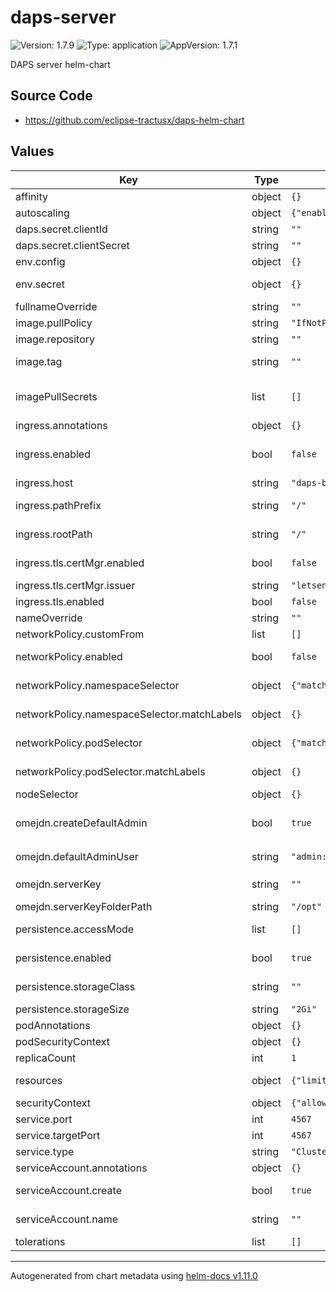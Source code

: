 # daps-server

![Version: 1.7.9](https://img.shields.io/badge/Version-1.7.9-informational?style=flat-square) ![Type: application](https://img.shields.io/badge/Type-application-informational?style=flat-square) ![AppVersion: 1.7.1](https://img.shields.io/badge/AppVersion-1.7.1-informational?style=flat-square)

DAPS server helm-chart

## Source Code

* <https://github.com/eclipse-tractusx/daps-helm-chart>

## Values

| Key | Type | Default | Description |
|-----|------|---------|-------------|
| affinity | object | `{}` | Pod affinity configuration |
| autoscaling | object | `{"enabled":false,"maxReplicas":5,"minReplicas":1,"targetMemoryUtilizationPercentage":60}` | DAPS autoscaling configuration |
| daps.secret.clientId | string | `""` |  |
| daps.secret.clientSecret | string | `""` |  |
| env.config | object | `{}` | Additional env variables |
| env.secret | object | `{}` | Additional env variables that should be stored in encrypted way |
| fullnameOverride | string | `""` |  |
| image.pullPolicy | string | `"IfNotPresent"` | Image pull policy |
| image.repository | string | `""` | DAPS docker image |
| image.tag | string | `""` | Image tag. Overrides the image tag whose default is the chart appVersion. |
| imagePullSecrets | list | `[]` | Secret which contains dockerconfig.json from private container registry with daps image |
| ingress.annotations | object | `{}` | Additional ingress annotations |
| ingress.enabled | bool | `false` | If set to `true`, DAPS will be exposed with ingress controller at http(s)://(ingress.host)/(ingress.pathPrefix) |
| ingress.host | string | `"daps-beta.int.demo.catena-x.net"` | Ingress host name |
| ingress.pathPrefix | string | `"/"` | Path prefix to be added to DAPS URI. Regex can be used |
| ingress.rootPath | string | `"/"` | Root prefix without regex rules that used to configure daps host name in configuration |
| ingress.tls.certMgr.enabled | bool | `false` | If `true` cert-manager will be used to issue a certificate with ingress.host CN name |
| ingress.tls.certMgr.issuer | string | `"letsencrypt-prod"` | Cert-manager issuer name |
| ingress.tls.enabled | bool | `false` | If `true` daps will be exposed with https |
| nameOverride | string | `""` |  |
| networkPolicy.customFrom | list | `[]` | Specify a custom from rule network policy |
| networkPolicy.enabled | bool | `false` | If `true` network policy will be created to restrict access to DAPS |
| networkPolicy.namespaceSelector | object | `{"matchLabels":{}}` | NamespaceSelector configuration for network policy |
| networkPolicy.namespaceSelector.matchLabels | object | `{}` | Labels for namespaces to match with network policy |
| networkPolicy.podSelector | object | `{"matchLabels":{}}` | PodSelector configuration for network policy |
| networkPolicy.podSelector.matchLabels | object | `{}` | Labels for pods to match with network policy |
| nodeSelector | object | `{}` | Node selection configuration |
| omejdn.createDefaultAdmin | bool | `true` | Default user and client will be created if set to `true`. User credentials set in `omejdn.defaultAdminUser` section |
| omejdn.defaultAdminUser | string | `"admin:admin"` | Default user credentials in format `user:password` |
| omejdn.serverKey | string | `""` | Server key content. DAPS will generate key if it's not provided at startup |
| omejdn.serverKeyFolderPath | string | `"/opt"` | Path to directory with private server key |
| persistence.accessMode | list | `[]` | Storage accessMode, defaults to ReadWriteOnce. |
| persistence.enabled | bool | `true` | If `true` persistent volume will be used to store clients and users configuration |
| persistence.storageClass | string | `""` | Storage class to claim a volume, defaults to azurefile. |
| persistence.storageSize | string | `"2Gi"` | Volume size |
| podAnnotations | object | `{}` |  |
| podSecurityContext | object | `{}` | Pod security context configuration |
| replicaCount | int | `1` | DAPS instances count |
| resources | object | `{"limits":{"cpu":"200m","memory":"300Mi"},"requests":{"cpu":"200m","memory":"300Mi"}}` | Pod resources requests and limits configuration |
| securityContext | object | `{"allowPrivilegeEscalation":false,"runAsUser":1000}` | Pod security context configuration |
| service.port | int | `4567` | Service port |
| service.targetPort | int | `4567` | Service target port |
| service.type | string | `"ClusterIP"` | Service type |
| serviceAccount.annotations | object | `{}` | Annotations to add to the service account |
| serviceAccount.create | bool | `true` | Specifies whether a service account should be created |
| serviceAccount.name | string | `""` | If not set and create is true, a name is generated using the fullname template |
| tolerations | list | `[]` | Pod toleration settings |

----------------------------------------------
Autogenerated from chart metadata using [helm-docs v1.11.0](https://github.com/norwoodj/helm-docs/releases/v1.11.0)
